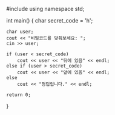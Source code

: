 #include <iostream>
using namespace std;

int main() {
	char secret_code = 'h';

	char user;
	cout << "비밀코드를 맞춰보세요: ";
	cin >> user;

	if (user < secret_code)
		cout << user << "뒤에 있음" << endl;
	else if (user > secret_code)
		cout << user << "앞에 있음" << endl;
	else
		cout << "정딥입니다." << endl;

	return 0;
}
